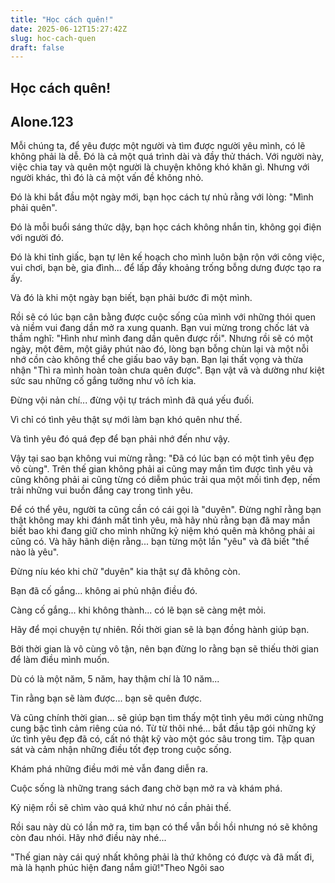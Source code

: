 ```yaml
---
title: "Học cách quên!"
date: 2025-06-12T15:27:42Z
slug: hoc-cach-quen
draft: false
---
```


## Học cách quên!

## Alone.123

Mỗi chúng ta, để yêu được một người và tìm được người yêu mình, có lẽ không phải là dễ. Đó là cả một quá trình dài và đầy thử thách. Với người này, việc chia tay và quên một người là chuyện không khó khăn gì. Nhưng với người khác, thì đó là cả một vấn đề không nhỏ.

Đó là khi bắt đầu một ngày mới, bạn học cách tự nhủ rằng với lòng: "Mình phải quên".
 
Đó là mỗi buổi sáng thức dậy, bạn học cách không nhắn tin, không gọi điện với người đó.
 
Đó là khi tỉnh giấc, bạn tự lên kế hoạch cho mình luôn bận rộn với công việc, vui chơi, bạn bè, gia đình... để lấp đầy khoảng trống bỗng dưng được tạo ra ấy.
 
Và đó là khi một ngày bạn biết, bạn phải bước đi một mình.
 
Rồi sẽ có lúc bạn cân bằng được cuộc sống của mình với những thói quen và niềm vui đang dần mở ra xung quanh. Bạn vui mừng trong chốc lát và thầm nghĩ: "Hình như mình đang dần quên được rồi". Nhưng rồi sẽ có một ngày, một đêm, một giây phút nào đó, lòng bạn bỗng chùn lại và một nỗi nhớ cồn cào không thể che giấu bao vây bạn. Bạn lại thất vọng và thừa nhận "Thì ra mình hoàn toàn chưa quên được". Bạn vật vã và dường như kiệt sức sau những cố gắng tưởng như vô ích kia.
 
Đừng vội nản chí... đừng vội tự trách mình đã quá yếu đuối.
 
Vì chỉ có tình yêu thật sự mới làm bạn khó quên như thế.
 
Và tình yêu đó quá đẹp để bạn phải nhớ đến như vậy.
 
Vậy tại sao bạn không vui mừng rằng: "Đã có lúc bạn có một tình yêu đẹp vô cùng". Trên thế gian không phải ai cũng may mắn tìm được tình yêu và cũng không phải ai cũng từng có diễm phúc trải qua một mối tình đẹp, nếm trải những vui buồn đắng cay trong tình yêu.
 
Để có thể yêu, người ta cũng cần có cái gọi là "duyên". Đừng nghĩ rằng bạn thật không may khi đánh mất tình yêu, mà hãy nhủ rằng bạn đã may mắn biết bao khi đang giữ cho mình những kỷ niệm khó quên mà không phải ai cũng có. Và hãy hãnh diện rằng... bạn từng một lần "yêu" và đã biết "thế nào là yêu".
 

 
Đừng níu kéo khi chữ "duyên" kia thật sự đã không còn.
 
Bạn đã cố gắng... không ai phủ nhận điều đó.
 
Càng cố gắng... khi không thành... có lẽ bạn sẽ càng mệt mỏi.
 
Hãy để mọi chuyện tự nhiên. Rồi thời gian sẽ là bạn đồng hành giúp bạn.
 
Bởi thời gian là vô cùng vô tận, nên bạn đừng lo rằng bạn sẽ thiếu thời gian để làm điều mình muốn.
 
Dù có là một năm, 5 năm, hay thậm chí là 10 năm...
 
Tin rằng bạn sẽ làm được... bạn sẽ quên được.
 
Và cũng chính thời gian... sẽ giúp bạn tìm thấy một tình yêu mới cùng những cung bậc tình cảm riêng của nó.
Từ từ thôi nhé... bắt đầu tập gói những ký ức tình yêu đẹp đã có, cất nó thật kỹ vào một góc sâu trong tim.
Tập quan sát và cảm nhận những điều tốt đẹp trong cuộc sống.
 
Khám phá những điều mới mẻ vẫn đang diễn ra.
 
Cuộc sống là những trang sách đang chờ bạn mở ra và khám phá.
 
Kỷ niệm rồi sẽ chìm vào quá khứ như nó cần phải thế.
 
Rồi sau này dù có lần mở ra, tim bạn có thể vẫn bồi hồi nhưng nó sẽ không còn đau nhói.
Hãy nhớ điều này nhé...
 
"Thế gian này cái quý nhất không phải là thứ không có được và đã mất đi, mà là hạnh phúc hiện đang nắm giữ!"Theo Ngôi sao